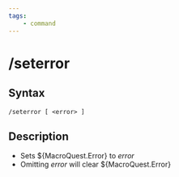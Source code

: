 ```yaml
---
tags:
    - command
---
```

# /seterror

## Syntax
<!--cmd-syntax-start-->
```eqcommand
/seterror [ <error> ]
```
<!--cmd-syntax-end-->

## Description
<!--cmd-desc-start-->
* Sets ${MacroQuest.Error} to _error_
* Omitting _error_ will clear ${MacroQuest.Error}
<!--cmd-desc-end-->
